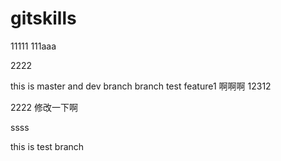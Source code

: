 # gitskills
11111
111aaa


2222

this is master and dev branch
branch test
feature1
啊啊啊
12312

2222
修改一下啊

ssss

this is test branch
